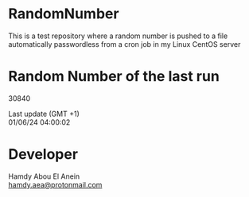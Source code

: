 # RandomNumber    
This is a test repository where a random number is pushed to a file automatically passwordless from a cron job in my Linux CentOS server    
# Random Number of the last run   
30840
      
Last update (GMT +1)    
01/06/24 04:00:02
# Developer    
Hamdy Abou El Anein   
hamdy.aea@protonmail.com
